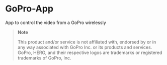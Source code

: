 # GoPro-App
App to control the video from a GoPro wirelessly

> **Note**
>
> This product and/or service is not affiliated with, endorsed by or in any way associated with GoPro Inc. or its products and services. GoPro, HERO, and their respective logos are trademarks or registered trademarks of GoPro, Inc.